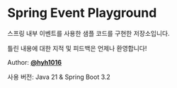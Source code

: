 # Spring Event Playground

스프링 내부 이벤트를 사용한 샘플 코드를 구현한 저장소입니다.

틀린 내용에 대한 지적 및 피드백은 언제나 환영합니다!

Author: **[@hyh1016](https://github.com/hyh1016)**

사용 버전: Java 21 & Spring Boot 3.2
